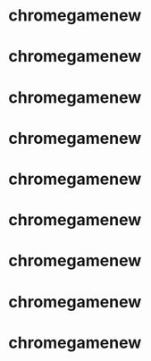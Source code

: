 # chromegamenew
# chromegamenew
# chromegamenew
# chromegamenew
# chromegamenew
# chromegamenew
# chromegamenew
# chromegamenew
# chromegamenew
